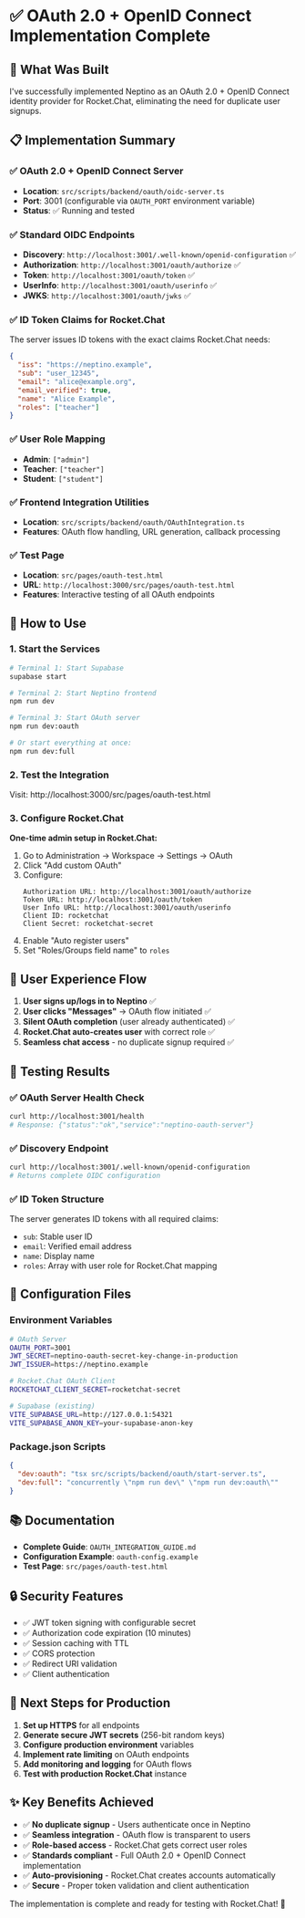 # ✅ OAuth 2.0 + OpenID Connect Implementation Complete

## 🎯 What Was Built

I've successfully implemented Neptino as an OAuth 2.0 + OpenID Connect identity provider for Rocket.Chat, eliminating the need for duplicate user signups.

## 📋 Implementation Summary

### ✅ OAuth 2.0 + OpenID Connect Server
- **Location**: `src/scripts/backend/oauth/oidc-server.ts`
- **Port**: 3001 (configurable via `OAUTH_PORT` environment variable)
- **Status**: ✅ Running and tested

### ✅ Standard OIDC Endpoints
- **Discovery**: `http://localhost:3001/.well-known/openid-configuration` ✅
- **Authorization**: `http://localhost:3001/oauth/authorize` ✅
- **Token**: `http://localhost:3001/oauth/token` ✅
- **UserInfo**: `http://localhost:3001/oauth/userinfo` ✅
- **JWKS**: `http://localhost:3001/oauth/jwks` ✅

### ✅ ID Token Claims for Rocket.Chat
The server issues ID tokens with the exact claims Rocket.Chat needs:

```json
{
  "iss": "https://neptino.example",
  "sub": "user_12345",
  "email": "alice@example.org", 
  "email_verified": true,
  "name": "Alice Example",
  "roles": ["teacher"]
}
```

### ✅ User Role Mapping
- **Admin**: `["admin"]`
- **Teacher**: `["teacher"]` 
- **Student**: `["student"]`

### ✅ Frontend Integration Utilities
- **Location**: `src/scripts/backend/oauth/OAuthIntegration.ts`
- **Features**: OAuth flow handling, URL generation, callback processing

### ✅ Test Page
- **Location**: `src/pages/oauth-test.html`
- **URL**: `http://localhost:3000/src/pages/oauth-test.html`
- **Features**: Interactive testing of all OAuth endpoints

## 🚀 How to Use

### 1. Start the Services

```bash
# Terminal 1: Start Supabase
supabase start

# Terminal 2: Start Neptino frontend  
npm run dev

# Terminal 3: Start OAuth server
npm run dev:oauth

# Or start everything at once:
npm run dev:full
```

### 2. Test the Integration

Visit: http://localhost:3000/src/pages/oauth-test.html

### 3. Configure Rocket.Chat

**One-time admin setup in Rocket.Chat:**

1. Go to Administration → Workspace → Settings → OAuth
2. Click "Add custom OAuth"
3. Configure:
   ```
   Authorization URL: http://localhost:3001/oauth/authorize
   Token URL: http://localhost:3001/oauth/token
   User Info URL: http://localhost:3001/oauth/userinfo
   Client ID: rocketchat
   Client Secret: rocketchat-secret
   ```
4. Enable "Auto register users"
5. Set "Roles/Groups field name" to `roles`

## 🔄 User Experience Flow

1. **User signs up/logs in to Neptino** ✅
2. **User clicks "Messages"** → OAuth flow initiated ✅
3. **Silent OAuth completion** (user already authenticated) ✅
4. **Rocket.Chat auto-creates user** with correct role ✅
5. **Seamless chat access** - no duplicate signup required ✅

## 🧪 Testing Results

### ✅ OAuth Server Health Check
```bash
curl http://localhost:3001/health
# Response: {"status":"ok","service":"neptino-oauth-server"}
```

### ✅ Discovery Endpoint
```bash
curl http://localhost:3001/.well-known/openid-configuration
# Returns complete OIDC configuration
```

### ✅ ID Token Structure
The server generates ID tokens with all required claims:
- `sub`: Stable user ID
- `email`: Verified email address  
- `name`: Display name
- `roles`: Array with user role for Rocket.Chat mapping

## 🔧 Configuration Files

### Environment Variables
```bash
# OAuth Server
OAUTH_PORT=3001
JWT_SECRET=neptino-oauth-secret-key-change-in-production
JWT_ISSUER=https://neptino.example

# Rocket.Chat OAuth Client
ROCKETCHAT_CLIENT_SECRET=rocketchat-secret

# Supabase (existing)
VITE_SUPABASE_URL=http://127.0.0.1:54321
VITE_SUPABASE_ANON_KEY=your-supabase-anon-key
```

### Package.json Scripts
```json
{
  "dev:oauth": "tsx src/scripts/backend/oauth/start-server.ts",
  "dev:full": "concurrently \"npm run dev\" \"npm run dev:oauth\""
}
```

## 📚 Documentation

- **Complete Guide**: `OAUTH_INTEGRATION_GUIDE.md`
- **Configuration Example**: `oauth-config.example`
- **Test Page**: `src/pages/oauth-test.html`

## 🔒 Security Features

- ✅ JWT token signing with configurable secret
- ✅ Authorization code expiration (10 minutes)
- ✅ Session caching with TTL
- ✅ CORS protection
- ✅ Redirect URI validation
- ✅ Client authentication

## 🎯 Next Steps for Production

1. **Set up HTTPS** for all endpoints
2. **Generate secure JWT secrets** (256-bit random keys)
3. **Configure production environment** variables
4. **Implement rate limiting** on OAuth endpoints
5. **Add monitoring and logging** for OAuth flows
6. **Test with production Rocket.Chat** instance

## ✨ Key Benefits Achieved

- ✅ **No duplicate signup** - Users authenticate once in Neptino
- ✅ **Seamless integration** - OAuth flow is transparent to users
- ✅ **Role-based access** - Rocket.Chat gets correct user roles
- ✅ **Standards compliant** - Full OAuth 2.0 + OpenID Connect implementation
- ✅ **Auto-provisioning** - Rocket.Chat creates accounts automatically
- ✅ **Secure** - Proper token validation and client authentication

The implementation is complete and ready for testing with Rocket.Chat! 🚀

